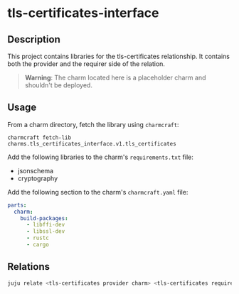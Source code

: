 # tls-certificates-interface

## Description

This project contains libraries for the tls-certificates relationship. It contains both the 
provider and the requirer side of the relation.

> **Warning**: The charm located here is a placeholder charm and shouldn't be deployed.

## Usage

From a charm directory, fetch the library using `charmcraft`:

```shell
charmcraft fetch-lib charms.tls_certificates_interface.v1.tls_certificates
```

Add the following libraries to the charm's `requirements.txt` file:
- jsonschema
- cryptography

Add the following section to the charm's `charmcraft.yaml` file:
```yaml
parts:
  charm:
    build-packages:
      - libffi-dev
      - libssl-dev
      - rustc
      - cargo
```

## Relations

```bash
juju relate <tls-certificates provider charm> <tls-certificates requirer charm>
```
